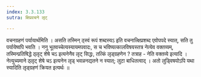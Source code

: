 ```yaml
---
index: 3.3.133
sutra: क्षिप्रवचने लृट्

---
```

 वचनग्रहणं पर्यायार्थमिति । असति तस्मिन् ठ्स्वं रूपं शब्दस्यऽ इति वचनात्क्षिप्रशब्द एवोपपदे स्यात्, सति तु पर्यायेष्वपि भवति । ननु भूतवच्चेत्यस्यायमपवादः, स च भविष्यत्कालविषयस्तत्र नेत्येव वक्तव्यम्, तस्मिन्प्रतिषिद्धे ठ्लृट् शेषे चऽ इत्यनेनैव लृट् सिद्धः, तत्किं लृड्ग्रहणेन ? तत्राह - नेति वक्तव्ये इत्यादि । नेत्युच्यमाने ठ्लृट् शेषे चऽ इत्यनेन लृड् भवन्ननद्यतने न स्यात्; लुटा बाधितत्वाद् । अतो लुड्विषयोऽपि यथा स्यादिति लृड्ग्रहणं क्रियत इत्यर्थः ॥